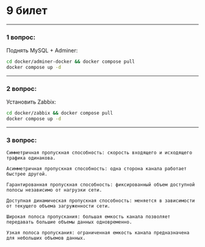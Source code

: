 # 9 билет

---

### 1 вопрос:
Поднять MySQL + Adminer:
```bash
cd docker/adminer-docker && docker compose pull
docker compose up -d
```

---

### 2 вопрос:
Установить Zabbix:
```bash
cd docker/zabbix && docker compose pull
docker compose up -d
```

---

### 3 вопрос:
```text
Симметричная пропускная способность: скорость входящего и исходящего трафика одинакова.

Асимметричная пропускная способность: одна сторона канала работает быстрее другой.

Гарантированная пропускная способность: фиксированный объем доступной полосы независимо от нагрузки сети.

Доступная динамическая пропускная способность: меняется в зависимости от текущего объема загруженности сети.

Широкая полоса пропускания: большая емкость канала позволяет передавать большие объемы данных одновременно.

Узкая полоса пропускания: ограниченная емкость канала предназначена для небольших объемов данных.
```
